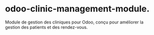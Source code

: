 # odoo-clinic-management-module.
Module de gestion des cliniques pour Odoo, conçu pour améliorer la gestion des patients et des rendez-vous.
